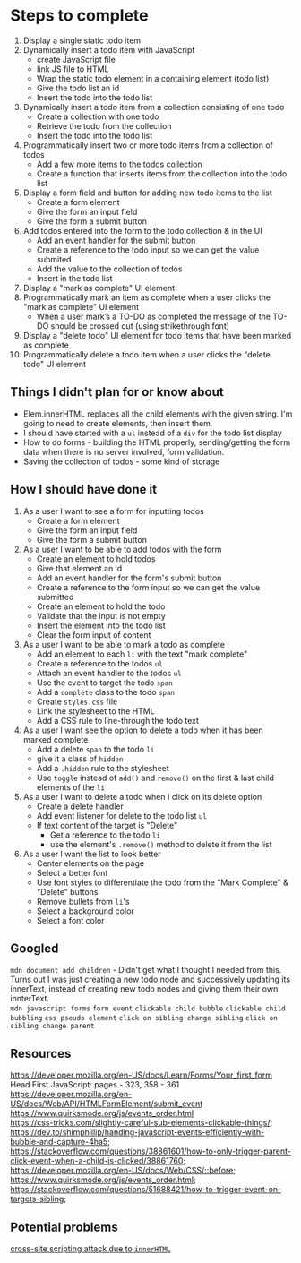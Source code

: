 # Steps to complete

1. Display a single static todo item
2. Dynamically insert a todo item with JavaScript
    - create JavaScript file
    - link JS file to HTML
    - Wrap the static todo element in a containing element (todo list)
    - Give the todo list an id
    - Insert the todo into the todo list
3. Dynamically insert a todo item from a collection consisting of one todo
    - Create a collection with one todo
    - Retrieve the todo from the collection
    - Insert the todo into the todo list
4. Programmatically insert two or more todo items from a collection of todos
    - Add a few more items to the todos collection
    - Create a function that inserts items from the collection into the todo list
5. Display a form field and button for adding new todo items to the list
    - Create a form element
    - Give the form an input field
    - Give the form a submit button
6. Add todos entered into the form to the todo collection & in the UI
    - Add an event handler for the submit button
    - Create a reference to the todo input so we can get the value submited
    - Add the value to the collection of todos
    - Insert in the todo list
7. Display a "mark as complete" UI element
8. Programmatically mark an item as complete when a user clicks the "mark as complete" UI element
    - When a user mark’s a TO-DO as completed the message of the TO-DO should be crossed out (using strikethrough font)
9. Display a "delete todo" UI element for todo items that have been marked as complete
10. Programmatically delete a todo item when a user clicks the "delete todo" UI element

## Things I didn't plan for or know about
- Elem.innerHTML replaces all the child elements with the given string. I'm going to need to create elements, then insert them.
- I should have started with a `ul` instead of a `div` for the todo list display
- How to do forms - building the HTML properly, sending/getting the form data when there is no server involved, form validation.
- Saving the collection of todos - some kind of storage

## How I should have done it
1. As a user I want to see a form for inputting todos
    - Create a form element
    - Give the form an input field
    - Give the form a submit button
2. As a user I want to be able to add todos with the form
    - Create an element to hold todos
    - Give that element an id
    - Add an event handler for the form's submit button
    - Create a reference to the form input so we can get the value submitted
    - Create an element to hold the todo
    - Validate that the input is not empty
    - Insert the element into the todo list
    - Clear the form input of content
3. As a user I want to be able to mark a todo as complete
    - Add an element to each `li` with the text "mark complete"
    - Create a reference to the todos `ul`
    - Attach an event handler to the todos `ul`
    - Use the event to target the todo `span`
    - Add a `complete` class to the todo `span`
    - Create `styles.css` file
    - Link the stylesheet to the HTML
    - Add a CSS rule to line-through the todo text
4. As a user I want see the option to delete a todo when it has been marked complete
    - Add a delete `span` to the todo `li`
    - give it a class of `hidden`
    - Add a `.hidden` rule to the stylesheet
    - Use `toggle` instead of `add()` and `remove()` on the first & last child elements of the `li`
5. As a user I want to delete a todo when I click on its delete option
    - Create a delete handler
    - Add event listener for delete to the todo list `ul`
    - If text content of the target is "Delete"
        - Get a reference to the todo `li`
        - use the element's `.remove()` method to delete it from the list
6. As a user I want the list to look better
    - Center elements on the page
    - Select a better font
    - Use font styles to differentiate the todo from the "Mark Complete" & "Delete" buttons
    - Remove bullets from `li`'s
    - Select a background color
    - Select a font color

## Googled  
`mdn document add children` - Didn't get what I thought I needed from this. Turns out I was just creating a new todo node and successively updating its innerText, instead of creating new todo nodes and giving them their own innterText.  
`mdn javascript forms`
`form event`
`clickable child bubble`
`clickable child bubbling`
`css pseudo element`
`click on sibling change sibling`
`click on sibling change parent`

## Resources 
https://developer.mozilla.org/en-US/docs/Learn/Forms/Your_first_form
Head First JavaScript: pages - 323, 358 - 361  
https://developer.mozilla.org/en-US/docs/Web/API/HTMLFormElement/submit_event  
https://www.quirksmode.org/js/events_order.html  
https://css-tricks.com/slightly-careful-sub-elements-clickable-things/;
https://dev.to/shimphillip/handing-javascript-events-efficiently-with-bubble-and-capture-4ha5;
https://stackoverflow.com/questions/38861601/how-to-only-trigger-parent-click-event-when-a-child-is-clicked/38861760; 
https://developer.mozilla.org/en-US/docs/Web/CSS/::before; 
https://www.quirksmode.org/js/events_order.html;  
https://stackoverflow.com/questions/51688421/how-to-trigger-event-on-targets-sibling;  

## Potential problems
[cross-site scripting attack due to `innerHTML`](https://developer.mozilla.org/en-US/docs/Web/API/Element/innerHTML)  
